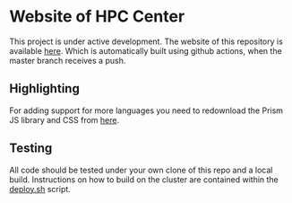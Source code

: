 # Website of HPC Center

This project is under active development.
The website of this repository is available [here](http://dev.hpcc.ucr.edu).
Which is automatically built using github actions, when the master branch receives a push.

## Highlighting

For adding support for more languages you need to redownload the Prism JS library and CSS from [here](https://prismjs.com/download.html#themes=prism&languages=bash+python+r).

## Testing

All code should be tested under your own clone of this repo and a local build.
Instructions on how to build on the cluster are contained within the [deploy.sh](deploy.sh) script.
